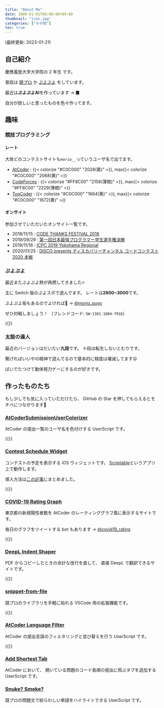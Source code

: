 ```yaml
---
title: "About Me"
date: 2000-01-01T00:00:00+09:00
thumbnail: "icon.jpg"
categories: ["その他"]
toc: true
---
```


(最終更新: 2023-01-21)

## 自己紹介

慶應義塾大学大学院の 2 年生 です。

普段は [競プロ](#競技プログラミング) か [ぷよぷよ](#ぷよぷよ) をしています。

最近は**ぷよぷよAI**を作っています → [■](../2023/01/ghoti)

自分が欲しいと思ったものを色々作ってます。

## 趣味

### 競技プログラミング

#### レート

大体どのコンテストサイトも`morio__`っていうユーザ名で出てます。

- [AtCoder](https://atcoder.jp/users/morio__) : {{< colorize "#C0C000" "2028(黄)" >}}, max{{< colorize "#C0C000" "2068(黄)" >}}
- [CodeForces](https://codeforces.com/profile/morio__) : {{< colorize "#FF8C00" "2158(薄橙)" >}}, max{{< colorize "#FF8C00" "2229(薄橙)" >}}
- [TopCoder](https://www.topcoder.com/members/morio__) : {{< colorize "#C0C000" "1664(黄)" >}}, max{{< colorize "#C0C000" "1672(黄)" >}}

#### オンサイト

参加させていただいたオンサイト一覧です。

- 2018/11/15 : [CODE THANKS FESTIVAL 2018](https://atcoder.jp/contests/code-thanks-festival-2018)
- 2019/09/29 : [第一回日本最強プログラマー学生選手権決勝](https://atcoder.jp/contests/jsc2019-final)
- 2019/11/16 : [ICPC 2019 Yokohama Regional](https://icpc.iisf.or.jp/2019-yokohama/)
- 2020/01/25 : [DISCO presents ディスカバリーチャンネル コードコンテスト 2020 本戦](https://atcoder.jp/contests/ddcc2020-final)

### ぷよぷよ

最近またぷよぷよ熱が再燃してきました:fire:

主に Switch 版のぷよスポで遊んでます。
レートは**2800~3000**です。

ぷよぷよ垢もあるのでよければ:raised_hands:
→ [@morio_puyo](https://twitter.com/morio_puyo)

ぜひ対戦しましょう！
（フレンドコード: `SW-1301-1804-7916`）

{{<tweet user="morioprog" id="1313144913735766016">}}

### 太鼓の達人

最近のバージョンはだいたい**九段**です。
十段は転生しないとむりです。

繋げればいいやの精神で遊んでるので基本的に精度は壊滅してます:open_mouth:

ばいでたつけて動体視力ゲーにするのが好きです。

## 作ったものたち

もし少しでも気に入っていただけたら、
GitHub の Star を押してもらえるとモチベにつながります:bow:

### [AtCoderSubmissionUserColorizer](https://github.com/morioprog/AtCoderSubmissionUserColorizer)

AtCoder の提出一覧のユーザ名を色付けする UserScript です。

{{<tweet user="morioprog" id="1237639081078579200">}}

### [Contest Schedule Widget](https://gist.github.com/morioprog/c2cde4738678f10e561832ea14fd181b)

コンテストの予定を表示する iOS ウィジェットです。
[Scriptable](https://scriptable.app/)というアプリ上で動作します。

導入方法は[この記事](../2021/01/contest_schedule_widget/)にまとめました。

{{<tweet user="morioprog" id="1327938750433828864">}}

### [COVID-19 Rating Graph](https://github.com/morioprog/covid19-rating-graph)

東京都の新規陽性者数を AtCoder のレーティンググラフ風に表示するサイトです。

毎日のグラフをツイートする bot もあります
→ [@covid19_rating](https://twitter.com/covid19_rating)

{{<tweet user="morioprog" id="1421421386090696711">}}

### [DeepL Indent Shaper](https://deepl-indent-shaper.herokuapp.com/)

PDF からコピーしたときの余計な改行を直して、
直接 DeepL で翻訳できるサイトです。

{{<tweet user="morioprog" id="1294489989590290432">}}

### [snippet-from-file](https://marketplace.visualstudio.com/items?itemName=morioprog.snippet-from-file)

競プロのライブラリを手軽に貼れる VSCode 用の拡張機能です。

{{<tweet user="morioprog" id="1254575514339041280">}}

### [AtCoder Language Filter](https://github.com/morioprog/AtCoderLanguageFilter)

AtCoder の提出言語のフィルタリングと並び替えを行う UserScript です。

{{<tweet user="morioprog" id="1240207368752746496">}}

### [Add Shortest Tab](https://greasyfork.org/ja/scripts/391692-add-shortest-tab)

AtCoder において、
開いている問題のコード長順の提出に飛ぶタブを追加する UserScript です。

### [Snuke? Smeke?](https://greasyfork.org/ja/scripts/377622-snuke-smeke)

競プロの問題文で紛らわしい単語をハイライトできる UserScript です。
